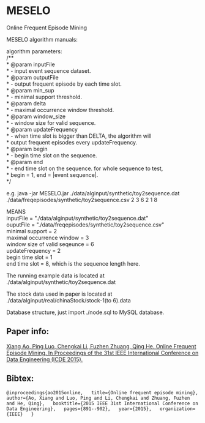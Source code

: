 # MESELO
 Online Frequent Episode Mining  

MESELO algorithm manuals:  

algorithm parameters:  
/**  
	 * @param inputFile  
	 *            - input event sequence dataset.  
	 * @param outputFile  
	 *            - output frequent episode by each time slot.  
	 * @param min_sup  
	 *            - minimal support threshold.  
	 * @param delta  
	 *            - maximal occurrence window threshold.  
	 * @param window_size  
	 *            - window size for valid sequence.  
	 * @param updateFrequency  
	 *            - when time slot is bigger than DELTA, the algorithm will  
	 *            output frequent episodes every updateFrequency.  
	 * @param begin  
	 *            - begin time slot on the sequence.  
	 * @param end  
	 *            - end time slot on the sequence. for whole sequence to test,  
	 *            begin = 1, end = |event sequence|.  
	 */
	 
e.g. 
 java -jar MESELO.jar ./data/alginput/synthetic/toy2sequence.dat ./data/freqepisodes/synthetic/toy2sequence.csv 2 3 6 2 1 8  

MEANS  
  inputFile = "./data/alginput/synthetic/toy2sequence.dat"  
  ouputFile = "./data/freqepisodes/synthetic/toy2sequence.csv"  
  minimal support = 2  
  maximal occurrence window = 3  
  window size of valid seqeunce = 6  
  updateFrequency = 2  
  begin time slot = 1  
  end time slot = 8, which is the sequence length here.  

The running example data is located at ./data/alginput/synthetic/toy2sequence.dat  

The stock data used in paper is located at ./data/alginput/real/chinaStock/stock-1(to 6).data  

Database structure, just import ./node.sql to MySQL database.  

## Paper info:

[Xiang Ao, Ping Luo, Chengkai Li, Fuzhen Zhuang, Qing He. Online Frequent Episode Mining. In Proceedings of the 31st IEEE International Conference on Data Engineering (ICDE 2015).](https://ieeexplore.ieee.org/document/7113342)

## Bibtex:
`
@inproceedings{ao2015online,  
  title={Online frequent episode mining},  
  author={Ao, Xiang and Luo, Ping and Li, Chengkai and Zhuang, Fuzhen and He, Qing},  
  booktitle={2015 IEEE 31st International Conference on Data Engineering},  
  pages={891--902},  
  year={2015},  
  organization={IEEE}  
}
`
